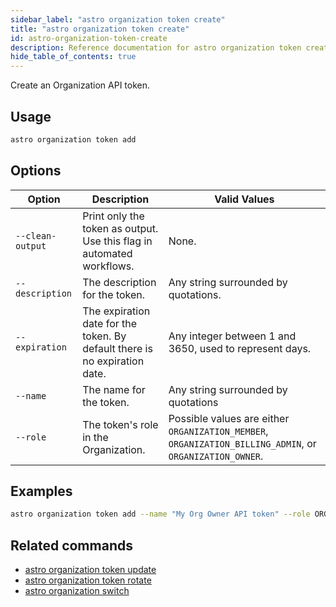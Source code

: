 ```yaml
---
sidebar_label: "astro organization token create"
title: "astro organization token create"
id: astro-organization-token-create
description: Reference documentation for astro organization token create.
hide_table_of_contents: true
---
```


Create an Organization API token.

## Usage

```sh
astro organization token add
```

## Options

| Option           | Description                                                                | Valid Values                                                                                             |
| ---------------- | -------------------------------------------------------------------------- | -------------------------------------------------------------------------------------------------------- |
| `--clean-output` | Print only the token as output. Use this flag in automated workflows.      | None.                                                                                                     |
| `--description`  | The description for the token.                                              | Any string surrounded by quotations.                                                                      |
| `--expiration`   | The expiration date for the token. By default there is no expiration date. | Any integer between 1 and 3650, used to represent days.                                                   |
| `--name`         | The name for the token.                                                    | Any string surrounded by quotations                                                                      |
| `--role`         | The token's role in the Organization.                                      | Possible values are either `ORGANIZATION_MEMBER`, `ORGANIZATION_BILLING_ADMIN`, or `ORGANIZATION_OWNER`. |

## Examples

```sh
astro organization token add --name "My Org Owner API token" --role ORGANIZATION OWNER
```

## Related commands

- [astro organization token update](cli/astro-organization-token-update.md)
- [astro organization token rotate](cli/astro-organization-token-rotate.md)
- [astro organization switch](cli/astro-organization-switch.md)